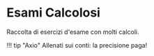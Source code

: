# Esami Calcolosi

Raccolta di esercizi d'esame con molti calcoli.

!!! tip "Axio"
    Allenati sui conti: la precisione paga!
